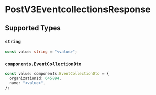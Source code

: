 # PostV3EventcollectionsResponse


## Supported Types

### `string`

```typescript
const value: string = "<value>";
```

### `components.EventCollectionDto`

```typescript
const value: components.EventCollectionDto = {
  organizationId: 645894,
  name: "<value>",
};
```

